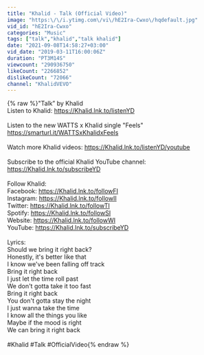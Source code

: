 ```yaml
---
title: "Khalid - Talk (Official Video)"
image: "https:\/\/i.ytimg.com\/vi\/hE2Ira-Cwxo\/hqdefault.jpg"
vid_id: "hE2Ira-Cwxo"
categories: "Music"
tags: ["talk","khalid","talk khalid"]
date: "2021-09-08T14:58:27+03:00"
vid_date: "2019-03-11T16:00:06Z"
duration: "PT3M14S"
viewcount: "290936750"
likeCount: "2266852"
dislikeCount: "72066"
channel: "KhalidVEVO"
---
```

{% raw %}&quot;Talk” by Khalid<br />Listen to Khalid: <a rel="nofollow" target="blank" href="https://Khalid.lnk.to/listenYD">https://Khalid.lnk.to/listenYD</a><br /><br />Listen to the new WATTS x Khalid single &quot;Feels&quot; <a rel="nofollow" target="blank" href="https://smarturl.it/WATTSxKhalidxFeels">https://smarturl.it/WATTSxKhalidxFeels</a><br /><br />Watch more Khalid videos: <a rel="nofollow" target="blank" href="https://Khalid.lnk.to/listenYD/youtube">https://Khalid.lnk.to/listenYD/youtube</a><br /><br />Subscribe to the official Khalid YouTube channel: <a rel="nofollow" target="blank" href="https://Khalid.lnk.to/subscribeYD">https://Khalid.lnk.to/subscribeYD</a><br /><br />Follow Khalid:<br />Facebook: <a rel="nofollow" target="blank" href="https://Khalid.lnk.to/followFI">https://Khalid.lnk.to/followFI</a><br />Instagram: <a rel="nofollow" target="blank" href="https://Khalid.lnk.to/followII">https://Khalid.lnk.to/followII</a><br />Twitter: <a rel="nofollow" target="blank" href="https://Khalid.lnk.to/followTI">https://Khalid.lnk.to/followTI</a><br />Spotify: <a rel="nofollow" target="blank" href="https://Khalid.lnk.to/followSI">https://Khalid.lnk.to/followSI</a><br />Website: <a rel="nofollow" target="blank" href="https://Khalid.lnk.to/followWI">https://Khalid.lnk.to/followWI</a><br />YouTube: <a rel="nofollow" target="blank" href="https://Khalid.lnk.to/subscribeYD">https://Khalid.lnk.to/subscribeYD</a><br /><br />Lyrics:<br />Should we bring it right back?<br />Honestly, it's better like that<br />I know we've been falling off track<br />Bring it right back<br />I just let the time roll past<br />We don't gotta take it too fast<br />Bring it right back<br />You don't gotta stay the night<br />I just wanna take the time<br />I know all the things you like<br />Maybe if the mood is right<br />We can bring it right back<br /><br />#Khalid #Talk #OfficialVideo{% endraw %}
